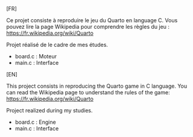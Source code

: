 [FR]

Ce projet consiste à reproduire le jeu du Quarto en language C.
Vous pouvez lire la page Wikipedia pour comprendre les règles du jeu : https://fr.wikipedia.org/wiki/Quarto

Projet réalisé de le cadre de mes études.

- board.c : Moteur
- main.c : Interface

[EN]

This project consists in reproducing the Quarto game in C language.
You can read the Wikipedia page to understand the rules of the game: https://fr.wikipedia.org/wiki/Quarto

Project realized during my studies.

- board.c : Engine
- main.c : Interface
